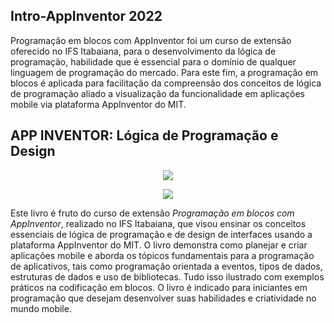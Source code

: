 ## Intro-AppInventor 2022

Programação em blocos com AppInventor foi um curso de extensão oferecido no IFS Itabaiana, para o desenvolvimento da lógica de programação, habilidade que é essencial para o domínio de qualquer linguagem de programação do mercado. Para este fim, a programação em blocos é aplicada para facilitação da compreensão dos conceitos de lógica de programação aliado a visualização da funcionalidade em aplicações mobile via plataforma AppInventor do MIT.


## APP INVENTOR: Lógica de Programação e Design
<p align="center">
  <a href="https://doi.org/10.5281/zenodo.8023421" target"_blank">
    <img src="https://zenodo.org/badge/DOI/10.5281/zenodo.8023421.svg"/>
  </a>
</p>

<p align="center">
  <a href="https://doi.org/10.5281/zenodo.8023421" target"_blank">
    <img src="https://github.com/TheGB0077/Intro-AppInventor-2022/assets/39922116/e940b99b-a8e8-405f-bd4d-12a5575c2f5e"/>
  </a>
</p>


Este livro é fruto do curso de extensão <i>Programação em blocos com AppInventor</i>, realizado no IFS Itabaiana, que visou ensinar os conceitos essenciais de lógica de programação e de design de interfaces usando a plataforma AppInventor do MIT. O livro demonstra como planejar e criar aplicações mobile e aborda os tópicos fundamentais para a programação de aplicativos, tais como programação orientada a eventos, tipos de dados, estruturas de dados e uso de bibliotecas. Tudo isso ilustrado com exemplos práticos na codificação em blocos. O livro é indicado para iniciantes em programação que desejam desenvolver suas habilidades e criatividade no mundo mobile.
